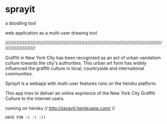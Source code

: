 sprayit
=======

a doodling tool

   web application as a multi-user drawing tool

//////////////////////////////////////////////////////////////////////////////////////////////////////////////////////

   Graffiti in New York City has been recognized as an act of urban vandalism culture towards the city's authorities.
   This urban art form has widely influenced the graffiti culture in local, countryside and international communities.
   
   SprayIt is a webapp with multi-user features runs on the heroku platform.

   This app tries to deliver an online exprience of the New York City Graffiti Culture to the internet 
   users.

running on heroku
// http://sprayit.herokuapp.com/ //

    HAVE FUN :) :) :))
